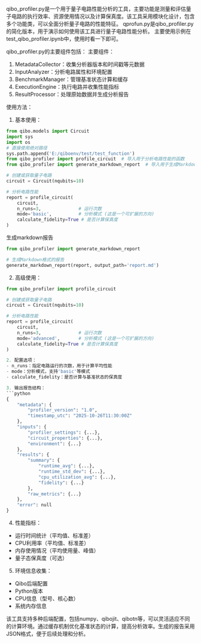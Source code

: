
qibo_profiler.py是一个用于量子电路性能分析的工具，主要功能是测量和评估量子电路的执行效率、资源使用情况以及计算保真度。该工具采用模块化设计，包含多个功能类，可以全面分析量子电路的性能特征。
qprofun.py是qibo_profiler.py的简化版本，用于演示如何使用该工具进行量子电路性能分析。
主要使用示例在test_qibo_profiler.ipynb中，使用时看一下即可。

qibo_profiler.py的主要组件包括：
主要组件：
1. MetadataCollector：收集分析器版本和时间戳等元数据
2. InputAnalyzer：分析电路属性和环境配置
3. BenchmarkManager：管理基准状态计算和缓存
4. ExecutionEngine：执行电路并收集性能指标
5. ResultProcessor：处理原始数据并生成分析报告

使用方法：
1. 基本使用：
```python
from qibo.models import Circuit
import sys
import os
# 直接使用绝对路径
sys.path.append('E:/qiboenv/test/test_function')
from qibo_profiler import profile_circuit  # 导入用于分析电路性能的函数
from qibo_profiler import generate_markdown_report  # 导入用于生成Markdown格式报告的函数

# 创建或获取量子电路
circuit = Circuit(nqubits=10)

# 分析电路性能
report = profile_circuit(
    circuit,
    n_runs=3,              # 运行次数
    mode='basic',          # 分析模式 (这是一个可扩展的方向)
    calculate_fidelity=True # 是否计算保真度
)
```
生成markdown报告
```python
from qibo_profiler import generate_markdown_report

# 生成Markdown格式的报告
generate_markdown_report(report, output_path='report.md')
```

2. 高级使用：
```python
from qibo_profiler import profile_circuit

# 创建或获取量子电路
circuit = Circuit(nqubits=10)

# 分析电路性能
report = profile_circuit(
    circuit,
    n_runs=3,              # 运行次数
    mode='advanced',       # 分析模式 (这是一个可扩展的方向)
    calculate_fidelity=True # 是否计算保真度
)

2. 配置选项：
- n_runs：指定电路运行的次数，用于计算平均性能
- mode：分析模式，支持'basic'等模式
- calculate_fidelity：是否计算与基准状态的保真度

3. 输出报告结构：
```python
{
    "metadata": {
        "profiler_version": "1.0",
        "timestamp_utc": "2025-10-26T11:30:00Z"
    },
    "inputs": {
        "profiler_settings": {...},
        "circuit_properties": {...},
        "environment": {...}
    },
    "results": {
        "summary": {
            "runtime_avg": {...},
            "runtime_std_dev": {...},
            "cpu_utilization_avg": {...},
            "fidelity": {...}
        },
        "raw_metrics": {...}
    },
    "error": null
}
```

4. 性能指标：
- 运行时间统计（平均值、标准差）
- CPU利用率（平均值、标准差）
- 内存使用情况（平均使用量、峰值）
- 量子态保真度（可选）

5. 环境信息收集：
- Qibo后端配置
- Python版本
- CPU信息（型号、核心数）
- 系统内存信息

该工具支持多种后端配置，包括numpy、qibojit、qibotn等，可以灵活适应不同的计算环境。通过缓存机制优化基准状态的计算，提高分析效率。生成的报告采用JSON格式，便于后续处理和分析。
